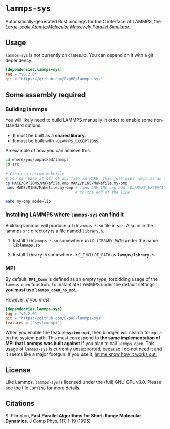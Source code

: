 # `lammps-sys`

Automatically-generated Rust bindings for the C interface of LAMMPS, the [*Large-scale Atomic/Molecular Massively Parallel Simulator.*](http://lammps.sandia.gov/)

## Usage

`lammps-sys` is not currently on crates.io.  You can depend on it with a git dependency:

```toml
[dependencies.lammps-sys]
tag = "v0.2.0"
git = "https://github.com/ExpHP/lammps-sys"
```

## Some assembly required

### Building lammps

You will likely need to build LAMMPS manually in order to enable some non-standard options:

* It must be built as a **shared library.**
* It must be built with `-DLAMMPS_EXCEPTIONS`.

An example of how you can achieve this:

```sh
cd where/you/unpacked/lammps
cd src

# Create a custom makefile.
# You can base it off of any file in MAKE, this just uses 'omp' as an example
cp MAKE/OPTIONS/Makefile.omp MAKE/MINE/Makefile.my-omp
nano MAKE/MINE/Makefile.my-omp # find LMP_INC and add -DLAMMPS_EXCEPTIONS
                               # to the end of the line

make my-omp mode=lib
```

### Installing LAMMPS where `lammps-sys` can find it

Building lammps will produce a `liblammps_*.so` file in `src`.  Also in in the lammps `src` directory is a file named `library.h`.

1. Install `liblammps_*.so` somewhere in `LD_LIBRARY_PATH` under the name **`liblammps.so`**

2. Install `library.h` somewhere in `C_INCLUDE_PATH` as **`lammps/library.h`**.

### MPI

By default, **`MPI_Comm`** is defined as an empty type, forbidding usage of the `lammps_open` function. To instantiate LAMMPS under the default settings, **you must use `lammps_open_no_mpi`**.

However, *if you must:*

```toml
[dependencies.lammps-sys]
tag = "v0.2.0"
git = "https://github.com/ExpHP/lammps-sys"
features = ["system-mpi"]
```
When you enable the feature **`system-mpi`**, then bindgen will search for `mpi.h` on the system path. This must correspond to **the same implementation of MPI that Lammps was built against** if you plan to call `lammps_open`. This usage of `lammps-sys` is currently unsupported, because I do not need it and it seems like a major footgun.  If you use it, [let me know how it works out.](https://github.com/ExpHP/lammps-sys/issues)

## License

Like Lammps, `lammps-sys` is licensed under the (full) GNU GPL v3.0. Please see the file `COPYING` for more details.

## Citations

S. Plimpton, **Fast Parallel Algorithms for Short-Range Molecular Dynamics**, J Comp Phys, 117, 1-19 (1995)
